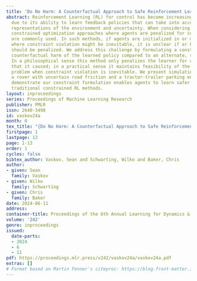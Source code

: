```yaml
---
title: 'Do No Harm: A Counterfactual Approach to Safe Reinforcement Learning'
abstract: Reinforcement Learning (RL) for control has become increasingly popular
  due to its ability to learn feedback policies that can take into account complex
  representations of the environment and uncertainty. When considering safety constraints,
  constrained optimization approaches where agents are penalized for constraint violations
  are commonly used. In such methods, if agents are initialized in or must visit states
  where constraint violation might be inevitable, it is unclear if or how much they
  should be penalized. We address this challenge by formulating a constraint on the
  counterfactual harm of the learned policy compared to an alternate, safe policy.
  In a philosophical sense this method only penalizes the learner for constraint violations
  that it caused; in a practical sense it maintains feasibility of the optimal control
  problem when constraint violation is inevitable. We present simulation studies on
  a rover with uncertain road friction and a tractor-trailer parking environment that
  demonstrate our constraint formulation enables agents to learn safer policies than
  traditional constrained RL methods.
layout: inproceedings
series: Proceedings of Machine Learning Research
publisher: PMLR
issn: 2640-3498
id: vaskov24a
month: 0
tex_title: "{Do No Harm: A Counterfactual Approach to Safe Reinforcement Learning}"
firstpage: 1
lastpage: 13
page: 1-13
order: 1
cycles: false
bibtex_author: Vaskov, Sean and Schwarting, Wilko and Baker, Chris
author:
- given: Sean
  family: Vaskov
- given: Wilko
  family: Schwarting
- given: Chris
  family: Baker
date: 2024-06-11
address:
container-title: Proceedings of the 6th Annual Learning for Dynamics & Control Conference
volume: '242'
genre: inproceedings
issued:
  date-parts:
  - 2024
  - 6
  - 11
pdf: https://proceedings.mlr.press/v242/vaskov24a/vaskov24a.pdf
extras: []
# Format based on Martin Fenner's citeproc: https://blog.front-matter.io/posts/citeproc-yaml-for-bibliographies/
---
```

